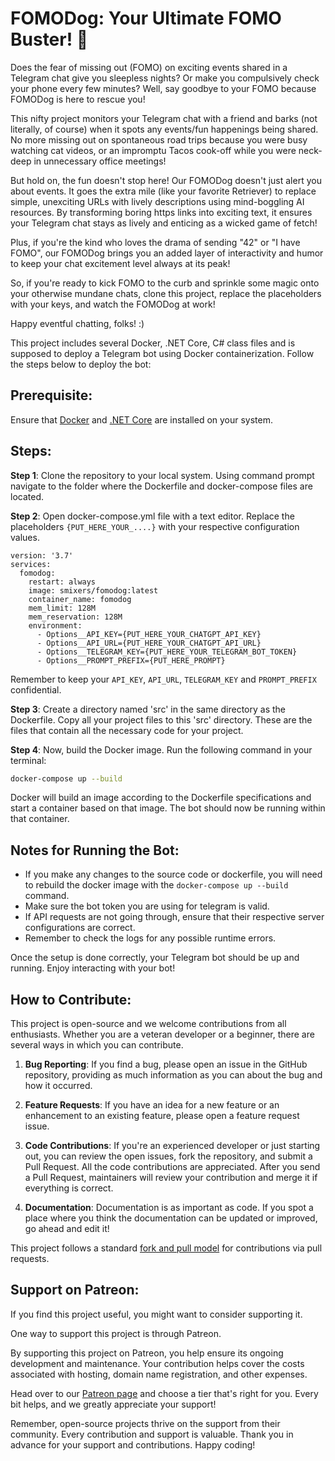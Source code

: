 # FOMODog: Your Ultimate FOMO Buster! :dog:

Does the fear of missing out (FOMO) on exciting events shared in a Telegram chat give you sleepless nights? Or make you compulsively check your phone every few minutes? Well, say goodbye to your FOMO because FOMODog is here to rescue you! 

This nifty project monitors your Telegram chat with a friend and barks (not literally, of course) when it spots any events/fun happenings being shared. No more missing out on spontaneous road trips because you were busy watching cat videos, or an impromptu Tacos cook-off while you were neck-deep in unnecessary office meetings! 

But hold on, the fun doesn't stop here! Our FOMODog doesn't just alert you about events. It goes the extra mile (like your favorite Retriever) to replace simple, unexciting URLs with lively descriptions using mind-boggling AI resources. By transforming boring https links into exciting text, it ensures your Telegram chat stays as lively and enticing as a wicked game of fetch! 

Plus, if you're the kind who loves the drama of sending "42" or "I have FOMO", our FOMODog brings you an added layer of interactivity and humor to keep your chat excitement level always at its peak!

So, if you're ready to kick FOMO to the curb and sprinkle some magic onto your otherwise mundane chats, clone this project, replace the placeholders with your keys, and watch the FOMODog at work! 

Happy eventful chatting, folks! :)


This project includes several Docker, .NET Core, C# class files and is supposed to deploy a Telegram bot using Docker containerization. Follow the steps below to deploy the bot:

## Prerequisite:

Ensure that [Docker](https://www.docker.com/get-started) and [.NET Core](https://dotnet.microsoft.com/download) are installed on your system.

## Steps:

**Step 1**: Clone the repository to your local system. Using command prompt navigate to the folder where the Dockerfile and docker-compose files are located.

**Step 2**: Open docker-compose.yml file with a text editor. Replace the placeholders `{PUT_HERE_YOUR_....}` with your respective configuration values.
```
version: '3.7'
services:
  fomodog:
    restart: always
    image: smixers/fomodog:latest
    container_name: fomodog
    mem_limit: 128M
    mem_reservation: 128M
    environment:
      - Options__API_KEY={PUT_HERE_YOUR_CHATGPT_API_KEY}
      - Options__API_URL={PUT_HERE_YOUR_CHATGPT_API_URL}
      - Options__TELEGRAM_KEY={PUT_HERE_YOUR_TELEGRAM_BOT_TOKEN}
      - Options__PROMPT_PREFIX={PUT_HERE_PROMPT}
```
Remember to keep your `API_KEY`, `API_URL`, `TELEGRAM_KEY` and `PROMPT_PREFIX` confidential.

**Step 3**: Create a directory named 'src' in the same directory as the Dockerfile. Copy all your project files to this 'src' directory. These are the files that contain all the necessary code for your project.

**Step 4**: Now, build the Docker image. Run the following command in your terminal:

```bash
docker-compose up --build
```
Docker will build an image according to the Dockerfile specifications and start a container based on that image. The bot should now be running within that container.

## Notes for Running the Bot:

- If you make any changes to the source code or dockerfile, you will need to rebuild the docker image with the `docker-compose up --build` command.
- Make sure the bot token you are using for telegram is valid.
- If API requests are not going through, ensure that their respective server configurations are correct.
- Remember to check the logs for any possible runtime errors.
  
Once the setup is done correctly, your Telegram bot should be up and running. Enjoy interacting with your bot!



## How to Contribute:

This project is open-source and we welcome contributions from all enthusiasts. Whether you are a veteran developer or a beginner, there are several ways in which you can contribute.

1. **Bug Reporting**: If you find a bug, please open an issue in the GitHub repository, providing as much information as you can about the bug and how it occurred.

2. **Feature Requests**: If you have an idea for a new feature or an enhancement to an existing feature, please open a feature request issue.

3. **Code Contributions**: If you're an experienced developer or just starting out, you can review the open issues, fork the repository, and submit a Pull Request. All the code contributions are appreciated. After you send a Pull Request, maintainers will review your contribution and merge it if everything is correct.

4. **Documentation**: Documentation is as important as code. If you spot a place where you think the documentation can be updated or improved, go ahead and edit it!

This project follows a standard [fork and pull model](https://docs.github.com/en/github/collaborating-with-issues-and-pull-requests/about-pull-requests) for contributions via pull requests. 

## Support on Patreon:

If you find this project useful, you might want to consider supporting it. 

One way to support this project is through Patreon. 

By supporting this project on Patreon, you help ensure its ongoing development and maintenance. Your contribution helps cover the costs associated with hosting, domain name registration, and other expenses.

Head over to our [Patreon page](https://www.patreon.com/FOMODOG) and choose a tier that's right for you. Every bit helps, and we greatly appreciate your support!

Remember, open-source projects thrive on the support from their community. Every contribution and support is valuable. Thank you in advance for your support and contributions. Happy coding!
